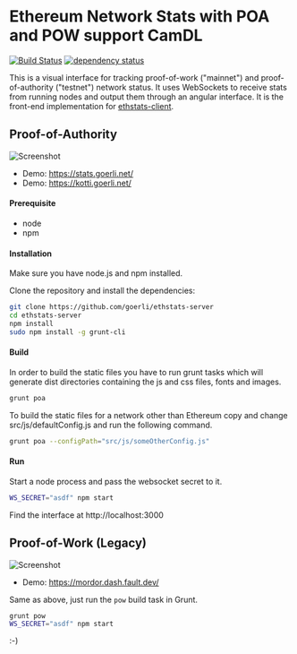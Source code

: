 Ethereum Network Stats with POA and POW support CamDL
===============================================
[![Build Status][travis-image]][travis-url] [![dependency status][dep-image]][dep-url]

This is a visual interface for tracking proof-of-work ("mainnet") and proof-of-authority ("testnet") network status. It uses WebSockets to receive stats from running nodes and output them through an angular interface. It is the front-end implementation for [ethstats-client](https://github.com/goerli/ethstats-client).

## Proof-of-Authority
![Screenshot](src/images/screenshot-poa.png "Screenshot POA")

* Demo: https://stats.goerli.net/
* Demo: https://kotti.goerli.net/

#### Prerequisite
* node
* npm

#### Installation
Make sure you have node.js and npm installed.

Clone the repository and install the dependencies:

```bash
git clone https://github.com/goerli/ethstats-server
cd ethstats-server
npm install
sudo npm install -g grunt-cli
```

#### Build
In order to build the static files you have to run grunt tasks which will generate dist directories containing the js and css files, fonts and images.

```bash
grunt poa
```

To build the static files for a network other than Ethereum copy and change src/js/defaultConfig.js and run the following command.

```bash
grunt poa --configPath="src/js/someOtherConfig.js"
```

#### Run
Start a node process and pass the websocket secret to it.

```bash
WS_SECRET="asdf" npm start
```
Find the interface at http://localhost:3000

## Proof-of-Work (Legacy)

![Screenshot](src/images/screenshot-pow.png "Screenshot POW")

* Demo: https://mordor.dash.fault.dev/

Same as above, just run the `pow` build task in Grunt.

```bash
grunt pow
WS_SECRET="asdf" npm start
```

:-)

[travis-image]: https://travis-ci.org/goerli/ethstats-server.svg
[travis-url]: https://travis-ci.org/goerli/ethstats-server
[dep-image]: https://david-dm.org/goerli/ethstats-server.svg
[dep-url]: https://david-dm.org/goerli/ethstats-server

